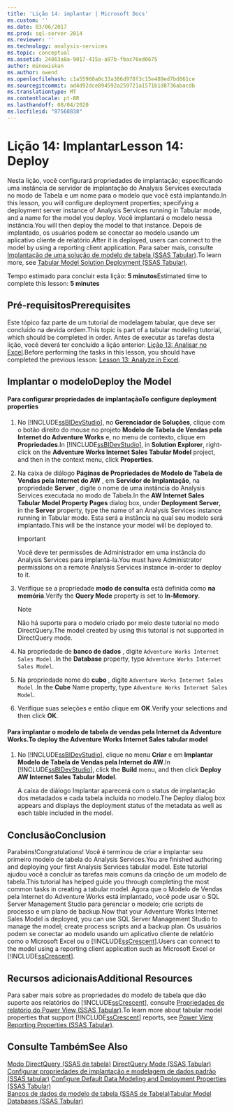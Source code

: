 ```yaml
---
title: 'Lição 14: implantar | Microsoft Docs'
ms.custom: ''
ms.date: 03/06/2017
ms.prod: sql-server-2014
ms.reviewer: ''
ms.technology: analysis-services
ms.topic: conceptual
ms.assetid: 24863a8a-9017-415a-a97b-fbac76ed0675
author: minewiskan
ms.author: owend
ms.openlocfilehash: c1a55960a0c33a386d978f3c15e489ed7bd861ce
ms.sourcegitcommit: ad4d92dce894592a259721a1571b1d8736abacdb
ms.translationtype: MT
ms.contentlocale: pt-BR
ms.lasthandoff: 08/04/2020
ms.locfileid: "87568838"
---
```

# <a name="lesson-14-deploy"></a><span data-ttu-id="30355-102">Lição 14: Implantar</span><span class="sxs-lookup"><span data-stu-id="30355-102">Lesson 14: Deploy</span></span>
  <span data-ttu-id="30355-103">Nesta lição, você configurará propriedades de implantação; especificando uma instância de servidor de implantação do Analysis Services executada no modo de Tabela e um nome para o modelo que você está implantando.</span><span class="sxs-lookup"><span data-stu-id="30355-103">In this lesson, you will configure deployment properties; specifying a deployment server instance of Analysis Services running in Tabular mode, and a name for the model you deploy.</span></span> <span data-ttu-id="30355-104">Você implantará o modelo nessa instância.</span><span class="sxs-lookup"><span data-stu-id="30355-104">You will then deploy the model to that instance.</span></span> <span data-ttu-id="30355-105">Depois de implantado, os usuários podem se conectar ao modelo usando um aplicativo cliente de relatório.</span><span class="sxs-lookup"><span data-stu-id="30355-105">After it is deployed, users can connect to the model by using a reporting client application.</span></span> <span data-ttu-id="30355-106">Para saber mais, consulte [Implantação de uma solução de modelo de tabela &#40;SSAS Tabular&#41;](tabular-models/tabular-model-solution-deployment-ssas-tabular.md).</span><span class="sxs-lookup"><span data-stu-id="30355-106">To learn more, see [Tabular Model Solution Deployment &#40;SSAS Tabular&#41;](tabular-models/tabular-model-solution-deployment-ssas-tabular.md).</span></span>  
  
 <span data-ttu-id="30355-107">Tempo estimado para concluir esta lição: **5 minutos**</span><span class="sxs-lookup"><span data-stu-id="30355-107">Estimated time to complete this lesson: **5 minutes**</span></span>  
  
## <a name="prerequisites"></a><span data-ttu-id="30355-108">Pré-requisitos</span><span class="sxs-lookup"><span data-stu-id="30355-108">Prerequisites</span></span>  
 <span data-ttu-id="30355-109">Este tópico faz parte de um tutorial de modelagem tabular, que deve ser concluído na devida ordem.</span><span class="sxs-lookup"><span data-stu-id="30355-109">This topic is part of a tabular modeling tutorial, which should be completed in order.</span></span> <span data-ttu-id="30355-110">Antes de executar as tarefas desta lição, você deverá ter concluído a lição anterior: [Lição 13: Analisar no Excel](lesson-12-analyze-in-excel.md).</span><span class="sxs-lookup"><span data-stu-id="30355-110">Before performing the tasks in this lesson, you should have completed the previous lesson: [Lesson 13: Analyze in Excel](lesson-12-analyze-in-excel.md).</span></span>  
  
## <a name="deploy-the-model"></a><span data-ttu-id="30355-111">Implantar o modelo</span><span class="sxs-lookup"><span data-stu-id="30355-111">Deploy the Model</span></span>  
  
#### <a name="to-configure-deployment-properties"></a><span data-ttu-id="30355-112">Para configurar propriedades de implantação</span><span class="sxs-lookup"><span data-stu-id="30355-112">To configure deployment properties</span></span>  
  
1.  <span data-ttu-id="30355-113">No [!INCLUDE[ssBIDevStudio](../includes/ssbidevstudio-md.md)], no **Gerenciador de Soluções**, clique com o botão direito do mouse no projeto **Modelo de Tabela de Vendas pela Internet do Adventure Works** e, no menu de contexto, clique em **Propriedades**.</span><span class="sxs-lookup"><span data-stu-id="30355-113">In [!INCLUDE[ssBIDevStudio](../includes/ssbidevstudio-md.md)], in **Solution Explorer**, right-click on the **Adventure Works Internet Sales Tabular Model** project, and then in the context menu, click **Properties**.</span></span>  
  
2.  <span data-ttu-id="30355-114">Na caixa de diálogo **Páginas de Propriedades de Modelo de Tabela de Vendas pela Internet do AW** , em **Servidor de Implantação**, na propriedade **Server** , digite o nome de uma instância do Analysis Services executada no modo de Tabela.</span><span class="sxs-lookup"><span data-stu-id="30355-114">In the **AW Internet Sales Tabular Model Property Pages** dialog box, under **Deployment Server**, in the **Server** property, type the name of an Analysis Services instance running in Tabular mode.</span></span> <span data-ttu-id="30355-115">Esta será a instância na qual seu modelo será implantado.</span><span class="sxs-lookup"><span data-stu-id="30355-115">This will be the instance your model will be deployed to.</span></span>  
  
    > [!IMPORTANT]  
    >  <span data-ttu-id="30355-116">Você deve ter permissões de Administrador em uma instância do Analysis Services para implantá-la.</span><span class="sxs-lookup"><span data-stu-id="30355-116">You must have Administrator permissions on a remote Analysis Services instance in-order to deploy to it.</span></span>  
  
3.  <span data-ttu-id="30355-117">Verifique se a propriedade **modo de consulta** está definida como **na memória**.</span><span class="sxs-lookup"><span data-stu-id="30355-117">Verify the **Query Mode** property is set to **In-Memory**.</span></span>  
  
    > [!NOTE]  
    >  <span data-ttu-id="30355-118">Não há suporte para o modelo criado por meio deste tutorial no modo DirectQuery.</span><span class="sxs-lookup"><span data-stu-id="30355-118">The model created by using this tutorial is not supported in DirectQuery mode.</span></span>  
  
4.  <span data-ttu-id="30355-119">Na propriedade de **banco de dados** , digite `Adventure Works Internet Sales Model` .</span><span class="sxs-lookup"><span data-stu-id="30355-119">In the **Database** property, type `Adventure Works Internet Sales Model`.</span></span>  
  
5.  <span data-ttu-id="30355-120">Na propriedade nome do **cubo** , digite `Adventure Works Internet Sales Model` .</span><span class="sxs-lookup"><span data-stu-id="30355-120">In the **Cube** Name property, type `Adventure Works Internet Sales Model`.</span></span>  
  
6.  <span data-ttu-id="30355-121">Verifique suas seleções e então clique em **OK**.</span><span class="sxs-lookup"><span data-stu-id="30355-121">Verify your selections and then click **OK**.</span></span>  
  
#### <a name="to-deploy-the-adventure-works-internet-sales-tabular-model"></a><span data-ttu-id="30355-122">Para implantar o modelo de tabela de vendas pela Internet da Adventure Works.</span><span class="sxs-lookup"><span data-stu-id="30355-122">To deploy the Adventure Works Internet Sales tabular model</span></span>  
  
1.  <span data-ttu-id="30355-123">No [!INCLUDE[ssBIDevStudio](../includes/ssbidevstudio-md.md)], clique no menu **Criar** e em **Implantar Modelo de Tabela de Vendas pela Internet do AW**.</span><span class="sxs-lookup"><span data-stu-id="30355-123">In [!INCLUDE[ssBIDevStudio](../includes/ssbidevstudio-md.md)], click the **Build** menu, and then click **Deploy AW Internet Sales Tabular Model**.</span></span>  
  
     <span data-ttu-id="30355-124">A caixa de diálogo Implantar aparecerá com o status de implantação dos metadados e cada tabela incluída no modelo.</span><span class="sxs-lookup"><span data-stu-id="30355-124">The Deploy dialog box appears and displays the deployment status of the metadata as well as each table included in the model.</span></span>  
  
## <a name="conclusion"></a><span data-ttu-id="30355-125">Conclusão</span><span class="sxs-lookup"><span data-stu-id="30355-125">Conclusion</span></span>  
 <span data-ttu-id="30355-126">Parabéns!</span><span class="sxs-lookup"><span data-stu-id="30355-126">Congratulations!</span></span> <span data-ttu-id="30355-127">Você é terminou de criar e implantar seu primeiro modelo de tabela do Analysis Services.</span><span class="sxs-lookup"><span data-stu-id="30355-127">You are finished authoring and deploying your first Analysis Services tabular model.</span></span> <span data-ttu-id="30355-128">Este tutorial ajudou você a concluir as tarefas mais comuns da criação de um modelo de tabela.</span><span class="sxs-lookup"><span data-stu-id="30355-128">This tutorial has helped guide you through completing the most common tasks in creating a tabular model.</span></span> <span data-ttu-id="30355-129">Agora que o Modelo de Vendas pela Internet do Adventure Works está implantado, você pode usar o SQL Server Management Studio para gerenciar o modelo; crie scripts de processo e um plano de backup.</span><span class="sxs-lookup"><span data-stu-id="30355-129">Now that your Adventure Works Internet Sales Model is deployed, you can use SQL Server Management Studio to manage the model; create process scripts and a backup plan.</span></span> <span data-ttu-id="30355-130">Os usuários podem se conectar ao modelo usando um aplicativo cliente de relatório como o Microsoft Excel ou o [!INCLUDE[ssCrescent](../includes/sscrescent-md.md)].</span><span class="sxs-lookup"><span data-stu-id="30355-130">Users can connect to the model using a reporting client application such as Microsoft Excel or [!INCLUDE[ssCrescent](../includes/sscrescent-md.md)].</span></span>  
  
## <a name="additional-resources"></a><span data-ttu-id="30355-131">Recursos adicionais</span><span class="sxs-lookup"><span data-stu-id="30355-131">Additional Resources</span></span>  
 <span data-ttu-id="30355-132">Para saber mais sobre as propriedades do modelo de tabela que dão suporte aos relatórios do [!INCLUDE[ssCrescent](../includes/sscrescent-md.md)], consulte [Propriedades de relatório do Power View &#40;SSAS Tabular&#41;](tabular-models/properties-ssas-tabular.md).</span><span class="sxs-lookup"><span data-stu-id="30355-132">To learn more about tabular model properties that support [!INCLUDE[ssCrescent](../includes/sscrescent-md.md)] reports, see [Power View Reporting Properties &#40;SSAS Tabular&#41;](tabular-models/properties-ssas-tabular.md).</span></span>  
  
## <a name="see-also"></a><span data-ttu-id="30355-133">Consulte Também</span><span class="sxs-lookup"><span data-stu-id="30355-133">See Also</span></span>  
 <span data-ttu-id="30355-134">[Modo DirectQuery &#40;SSAS de tabela&#41;](tabular-models/directquery-mode-ssas-tabular.md) </span><span class="sxs-lookup"><span data-stu-id="30355-134">[DirectQuery Mode &#40;SSAS Tabular&#41;](tabular-models/directquery-mode-ssas-tabular.md) </span></span>  
 <span data-ttu-id="30355-135">[Configurar propriedades de implantação e modelagem de dados padrão &#40;SSAS tabular&#41;](tabular-models/configure-default-data-modeling-and-deployment-properties-ssas-tabular.md) </span><span class="sxs-lookup"><span data-stu-id="30355-135">[Configure Default Data Modeling and Deployment Properties &#40;SSAS Tabular&#41;](tabular-models/configure-default-data-modeling-and-deployment-properties-ssas-tabular.md) </span></span>  
 [<span data-ttu-id="30355-136">Bancos de dados de modelo de tabela &#40;SSAS de Tabela&#41;</span><span class="sxs-lookup"><span data-stu-id="30355-136">Tabular Model Databases &#40;SSAS Tabular&#41;</span></span>](tabular-models/tabular-model-databases-ssas-tabular.md)  
  
  
